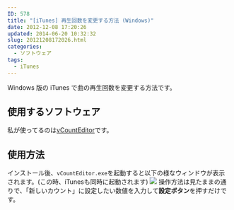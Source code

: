 ```yaml
---
ID: 578
title: "[iTunes] 再生回数を変更する方法 (Windows)"
date: 2012-12-08 17:20:26
updated: 2014-06-20 10:32:32
slug: 20121208172026.html
categories:
  - ソフトウェア
tags:
  - iTunes
---
```


Windows 版の iTunes で曲の再生回数を変更する方法です。

<!--more-->
<h2>使用するソフトウェア</h2>
私が使ってるのは<a href="http://variousible.sakura.ne.jp/SoftLabo/vCountEditor/">vCountEditor</a>です。

<h2>使用方法</h2>
インストール後、<code>vCountEditor.exe</code>を起動すると以下の様なウィンドウが表示されます。<span class="text-muted">(この時、iTunesも同時に起動されます)</span>
<img src="[cfview name='img_1']">
操作方法は見たままの通りで、「新しいカウント」に設定したい数値を入力して<b>設定ボタン</b>を押すだけです。
